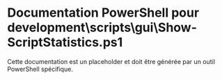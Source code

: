 # Documentation PowerShell pour development\scripts\gui\Show-ScriptStatistics.ps1

Cette documentation est un placeholder et doit être générée par un outil PowerShell spécifique.
